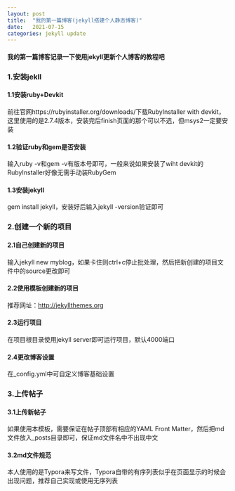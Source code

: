 ```yaml
---
layout: post
title:  "我的第一篇博客(jekyll搭建个人静态博客)"
date:   2021-07-15
categories: jekyll update
---
```


#### 我的第一篇博客记录一下使用jekyll更新个人博客的教程吧

### 1.安装jekll

#### 1.1安装ruby+Devkit

前往官网https://rubyinstaller.org/downloads/下载RubyInstaller with devkit，这里使用的是2.7.4版本，安装完后finish页面的那个可以不选，但msys2一定要安装

#### 1.2验证ruby和gem是否安装

输入ruby -v和gem -v有版本号即可，一般来说如果安装了wiht devkit的RubyInstaller好像无需手动装RubyGem

#### 1.3安装jekyll

gem install jekyll，安装好后输入jekyll -version验证即可

### 2.创建一个新的项目

#### 2.1自己创建新的项目

输入jekyll new myblog，如果卡住则ctrl+c停止批处理，然后把新创建的项目文件中的source更改即可

#### 2.2使用模板创建新的项目

推荐网址：http://jekyllthemes.org

#### 2.3运行项目

在项目根目录使用jekyll server即可运行项目，默认4000端口

#### 2.4更改博客设置

在_config.yml中可自定义博客基础设置

### 3.上传帖子

#### 3.1上传新帖子

如果使用本模板，需要保证在帖子顶部有相应的YAML Front Matter，然后把md文件放入_posts目录即可，保证md文件名中不出现中文

#### 3.2md文件规范

本人使用的是Typora来写文件，Typora自带的有序列表似乎在页面显示的时候会出现问题，推荐自己实现或使用无序列表